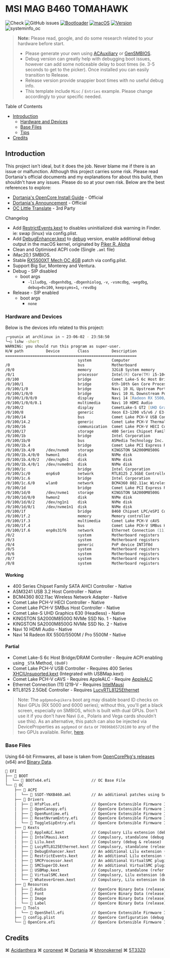 # MSI MAG B460 TOMAHAWK

![Check](https://img.shields.io/badge/Status-Pass-brightgreen)
![GitHub issues](https://img.shields.io/github/issues/theofficialcopypaste/ASRockB460MSL-OC?color=blue&label=Issues)
[![Bootloader](https://img.shields.io/badge/Bootloader-OpenCore-yellow)](https://github.com/theofficialcopypaste/ASRockB460MSL-OC/releases)
[![macOS](https://img.shields.io/badge/Compatible-Monterey/Ventura-orange)](https://www.apple.com/ge/macos/monterey/)
[![Version](https://img.shields.io/badge/Version-0.9.2-white)](https://github.com/acidanthera/OpenCorePkg/releases)
![systeminfo_oc](https://github.com/iamyounix/msimagb460_tomahawk/assets/72515939/5bf2d4e5-3dc1-4e2a-97d3-a7b1d0ce212a)

> **Note:** Please read, google, and do some research related to your hardware before start.
>
> - Please generate your own using [ACAuxiliary](https://github.com/ic005k/OCAuxiliaryTools) or [GenSMBIOS](https://github.com/corpnewt/GenSMBIOS).
> - Debug version can greatly help with debugging boot issues, however can add some noticeable delay to boot times (ie. 3-5 seconds to get to the picker). Once installed you can easily transition to Release.
> - Release version provide snappier boot times with no useful debug info.
> - This template include `Misc` / `Entries` example. Please change accordingly to your specific needed.

Table of Contents

- [Introduction](#introduction)
  - [Hardware and Devices](#hardware-and-devices)
  - [Base Files](#base-files)
  - [Tips](https://github.com/iamyounix/msimagb460_tomahawk/blob/main/oc_tips/tips%20introduction.md)
- [Credits](#credits)

## Introduction

This project isn't ideal, but it does the job. Never blame me if there is an issue or malfunction.   Although this project carries some risk. Please read Dortania's official documents and my explanations for about this build, then shouldn't have any issues. Please do so at your own risk. Below are the best references to explore:

- [Dortania's OpenCore Install Guide](https://dortania.github.io/OpenCore-Install-Guide/) - Official
- [Dortania's Announcement](https://dortania.github.io/) - Official
- [OC Little Translate](https://github.com/5T33Z0/OC-Little-Translated) - 3rd Party

Changelog

- Add [RestrictEvents.kext](https://github.com/acidanthera/RestrictEvents) to disables uninitialized disk warning in Finder. ie: swap (linux) via config.plist.
- Add [DebugEnhancer.kext](https://github.com/acidanthera/DebugEnhancer) to [debug](https://github.com/iamyounix/msimagb460_tomahawk/releases/download/Release/oc_debug.zip) version, enable additional debug output in the macOS kernel, originated by [Piker R. Alpha](https://github.com/Piker-Alpha)
- Clean and Optimised ACPI code (Single `.aml` file)
- iMac20,1 SMBIOS.
- Stable [RX5500XT Mech OC 4GB](https://www.msi.com/Graphics-Card/Radeon-RX-5500-XT-MECH-4G-OC) patch via config.plist.
- Support Big Sur, Monterey and Ventura.
- Debug - SIP disabled
  - boot args
    - `-liludbg`, `-dbgenhdbg`, `-dbgenhiolog`, `-v`, `-vsmcdbg`, `-wegdbg`, `debug=0x100`, `keepsyms=1`, `-revdbg`
- Release - SIP enabled
  - boot args
    - `none`

### Hardware and Devices

Below is the devices info related to this project:

```zsh
╭─younix at archlinux in ~ 23-06-02 - 23:58:50
╰─○ lshw -short 
WARNING: you should run this program as super-user.
H/W path          Device        Class          Description
==========================================================
                                system         Computer
/0                              bus            Motherboard
/0/0                            memory         32GiB System memory
/0/1                            processor      Intel(R) Core(TM) i5-10400 CPU @ 2.90GHz
/0/100                          bridge         Comet Lake-S 6c Host Bridge/DRAM Controller
/0/100/1                        bridge         6th-10th Gen Core Processor PCIe Controller (x16)
/0/100/1/0                      bridge         Navi 10 XL Upstream Port of PCI Express Switch
/0/100/1/0/0                    bridge         Navi 10 XL Downstream Port of PCI Express Switch
/0/100/1/0/0/0                  display        Navi 14 [Radeon RX 5500/5500M / Pro 5500M]
/0/100/1/0/0/0.1                multimedia     Navi 10 HDMI Audio
/0/100/2                        display        CometLake-S GT2 [UHD Graphics 630]
/0/100/8                        generic        Xeon E3-1200 v5/v6 / E3-1500 v5 / 6th/7th/8th Gen Core Processor Gaussian Mixture Model
/0/100/14                       bus            Comet Lake PCH-V USB Controller
/0/100/14.2                     generic        Comet Lake PCH-V Thermal Subsystem
/0/100/16                       communication  Comet Lake PCH-V HECI Controller
/0/100/17                       storage        400 Series Chipset Family SATA AHCI Controller
/0/100/1b                       bridge         Intel Corporation
/0/100/1b/0                     bus            ASMedia Technology Inc.
/0/100/1b.4                     bridge         Comet Lake PCI Express Root Port #21
/0/100/1b.4/0     /dev/nvme0    storage        KINGSTON SA2000M8500G
/0/100/1b.4/0/0   hwmon1        disk           NVMe disk
/0/100/1b.4/0/2   /dev/ng0n1    disk           NVMe disk
/0/100/1b.4/0/1   /dev/nvme0n1  disk           NVMe disk
/0/100/1c                       bridge         Intel Corporation
/0/100/1c/0       enp6s0        network        RTL8125 2.5GbE Controller
/0/100/1c.6                     bridge         Intel Corporation
/0/100/1c.6/0     wlan0         network        BCM4360 802.11ac Wireless Network Adapter
/0/100/1d                       bridge         Comet Lake PCI Express Root Port 9
/0/100/1d/0       /dev/nvme1    storage        KINGSTON SA2000M8500G
/0/100/1d/0/0     hwmon2        disk           NVMe disk
/0/100/1d/0/2     /dev/ng1n1    disk           NVMe disk
/0/100/1d/0/1     /dev/nvme1n1  disk           NVMe disk
/0/100/1f                       bridge         B460 Chipset LPC/eSPI Controller
/0/100/1f.2                     memory         Memory controller
/0/100/1f.3                     multimedia     Comet Lake PCH-V cAVS
/0/100/1f.4                     bus            Comet Lake PCH-V SMBus Host Controller
/0/100/1f.6       enp0s31f6     network        Ethernet Connection (11) I219-V
/0/2                            system         Motherboard registers
/0/3                            system         Motherboard registers
/0/4                            generic        PnP device INT3f0d
/0/5                            system         Motherboard registers
/0/6                            system         Motherboard registers
/0/7                            system         Motherboard registers
/0/8                            system         Motherboard registers
```

#### Working

- 400 Series Chipset Family SATA AHCI Controller - Native
- ASM3241 USB 3.2 Host Controller - Native
- BCM4360 802.11ac Wireless Network Adapter - Native
- Comet Lake PCH-V HECI Controller - Native
- Comet Lake PCH-V SMBus Host Controller - Native
- Comet Lake-S UHD Graphics 630 (Headless) - Native
- KINGSTON SA2000M8500G NVMe SSD No. 1 - Native
- KINGSTON SA2000M8500G NVMe SSD No. 2 - Native
- Navi 10 HDMI Audio - Native
- Navi 14 Radeon RX 5500/5500M / Pro 5500M - Native

#### Partial

- Comet Lake-S 6c Host Bridge/DRAM Controller - Require ACPI enabling using `_STA` Method, `(0x0F)`
- Comet Lake PCH-V USB Controller - Requires 400 Series [XHCIUnsuported.kext](https://github.com/CrisHotpatch/USBInjectAll) (Integrated with USBMap.kext)
- Comet Lake PCH-V cAVS - Requires AppleALC - Require [AppleALC](https://github.com/acidanthera/AppleALC)
- Ethernet Connection (11) I219-V - Requires [IntelMausi](https://github.com/acidanthera/IntelMausi)
- RTL8125 2.5GbE Controller - Requires [LucyRTL8125Ethernet](https://github.com/Mieze/LucyRTL8125Ethernet)

> Note:  The `agdpmod=pikera` boot arg may disable board ID checks on Navi GPUs (RX 5000 and 6000 series); without this, you'll get a black screen, especially on SMBIOS, which is built with dual GPUs. Don't use it if you don't have Navi (i.e., Polaris and Vega cards shouldn't use this). As an alternative, this patch can also be injected via DeviceProperties as `agdpmod` or `data` or `70696b65726100` to any of the two GPUs available. Refer, [here](https://github.com/acidanthera/WhateverGreen).

### Base Files

Using 64-bit Firmwares, all base is taken from [OpenCorePkg's releases](https://github.com/acidanthera/OpenCorePkg/releases/) (x64) and [Binary Data](https://github.com/acidanthera/OcBinaryData).

```zsh
📁 EFI
├── 📁 BOOT
│  └── 📃 BOOTx64.efi                  // OC Base File
└── 📁 OC
    ├── 📁 ACPI
    │  └── 📃 SSDT-YNXB460.aml         // An additional patches using Secondary System Description Tables
    ├── 📁 Drivers
    │  ├── 📃 HfsPlus.efi              // OpenCore Extensible Firmware Interface, Binary Data (release)
    │  ├── 📃 OpenCanopy.efi           // OpenCore Extensible Firmware Interface, OpenCore Package (debug & release)
    │  ├── 📃 OpenRuntime.efi          // OpenCore Extensible Firmware Interface, OpenCore Package (debug & release)
    │  ├── 📃 ResetNvramEntry.efi      // OpenCore Extensible Firmware Interface, OpenCore Package (debug & release)
    │  └── 📃 ToggleSipEntry.efi       // OpenCore Extensible Firmware Interface, OpenCore Package (debug & release) 
    ├── 📁 Kexts
    │  ├── 📃 AppleALC.kext            // Compulsory Lilu extension (debug & release)
    │  ├── 📃 IntelMausi.kext          // Compulsory, standalone (debug & release)
    │  ├── 📃 Lilu.kext                // Compulsory (debug & release)
    │  ├── 📃 LucyRTL8125Ethernet.kext // Compulsory, standalone (release)
    │  ├── 📃 DebugEnhancer.kext       // An additional Lilu extension (debug)
    │  ├── 📃 RestrictEvents.kext      // An additional Lilu extension (debug & release)
    │  ├── 📃 SMCProcessor.kext        // An additional VirtualSMC plugin (debug & release)
    │  ├── 📃 SMCSuperIO.kext          // An additional VirtualSMC plugin (debug & release)
    │  ├── 📃 USBMap.kext              // Compulsory, standalone (refer USBToolbox/Windows and USBMap/MacOS)
    │  ├── 📃 VirtualSMC.kext          // Compulsory, Lilu extension (debug & release)
    │  └── 📃 WhateverGreen.kext       // Compulsory, Lilu extension (debug & release)
    ├── 📁 Resources
    │  ├── 📃 Audio                    // OpenCore Binary Data (release)
    │  ├── 📃 Font                     // OpenCore Binary Data (release)
    │  ├── 📃 Image                    // OpenCore Binary Data (release)
    │  └── 📃 Label                    // OpenCore Binary Data (release)
    ├── 📁 Tools
    │  └── 📃 OpenShell.efi            // OpenCore Extensible Firmware Interface (debug & release) 
    ├── 📃 config.plist                // OpenCore Configuration (debug & release)
    └── 📃 OpenCore.efi                // OpenCore Extensible Firmware Interface (debug & release)
```

## Credits

⌘ [Acidanthera](https://github.com/acidanthera/) ⌘ [corpnewt](https://github.com/corpnewt) ⌘ [Dortania](https://github.com/dortania) ⌘ [khronokernel](https://github.com/khronokernel) ⌘ [5T33Z0](https://github.com/5T33Z0)

